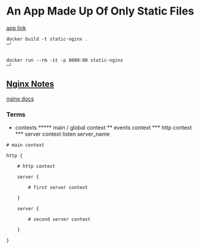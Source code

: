 # An App Made Up Of Only Static Files
[app link](http://staticapptemplate-env.eba-uftbi852.us-east-2.elasticbeanstalk.com/)

```
docker build -t static-nginx .                                                           ─╯


docker run --rm -it -p 8080:80 static-nginx                                              ─╯

```


## [Nginx Notes](https://www.digitalocean.com/community/tutorials/understanding-the-nginx-configuration-file-structure-and-configuration-contexts)

[nginx docs](http://nginx.org/en/docs/dirindex.html)

### Terms
* contexts
***** main / global context
** events context
*** http context
*** server context
listen
server_name


```
# main context

http {

    # http context

    server {

        # first server context

    }

    server {

        # second server context

    }

}

```

